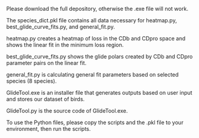 Please download the full depository, otherwise the .exe file will not work. 

The species_dict.pkl file contains all data necessary for heatmap.py, best_glide_curve_fits.py, and general_fit.py.  

heatmap.py creates a heatmap of loss in the CDb and CDpro space and shows the linear fit in the minimum loss region.

best_glide_curve_fits.py shows the glide polars created by CDb and CDpro parameter pairs on the linear fit.

general_fit.py is calculating general fit parameters based on selected species (8 species). 

GlideTool.exe is an installer file that generates outputs based on user input and stores our dataset of birds.

GlideTool.py is the source code of GlideTool.exe.

To use the Python files, please copy the scripts and the .pkl file to your environment, then run the scripts.
